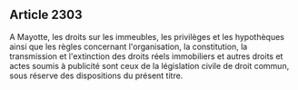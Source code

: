 Article 2303
----
A Mayotte, les droits sur les immeubles, les privilèges et les hypothèques ainsi
que les règles concernant l'organisation, la constitution, la transmission et
l'extinction des droits réels immobiliers et autres droits et actes soumis à
publicité sont ceux de la législation civile de droit commun, sous réserve des
dispositions du présent titre.
